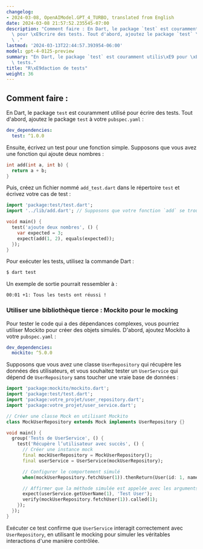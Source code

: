 ```yaml
---
changelog:
- 2024-03-08, OpenAIModel.GPT_4_TURBO, translated from English
date: 2024-03-08 21:57:52.235545-07:00
description: "Comment faire : En Dart, le package `test` est couramment utilis\xE9\
  \ pour \xE9crire des tests. Tout d'abord, ajoutez le package `test` \xE0 votre `pubspec.yaml`\
  \ ."
lastmod: '2024-03-13T22:44:57.393954-06:00'
model: gpt-4-0125-preview
summary: "En Dart, le package `test` est couramment utilis\xE9 pour \xE9crire des\
  \ tests."
title: "R\xE9daction de tests"
weight: 36
---
```


## Comment faire :
En Dart, le package `test` est couramment utilisé pour écrire des tests. Tout d'abord, ajoutez le package `test` à votre `pubspec.yaml` :

```yaml
dev_dependencies:
  test: ^1.0.0
```

Ensuite, écrivez un test pour une fonction simple. Supposons que vous avez une fonction qui ajoute deux nombres :

```dart
int add(int a, int b) {
  return a + b;
}
```

Puis, créez un fichier nommé `add_test.dart` dans le répertoire `test` et écrivez votre cas de test :

```dart
import 'package:test/test.dart';
import '../lib/add.dart'; // Supposons que votre fonction `add` se trouve dans lib/add.dart

void main() {
  test('ajoute deux nombres', () {
    var expected = 3;
    expect(add(1, 2), equals(expected));
  });
}
```

Pour exécuter les tests, utilisez la commande Dart :

```bash
$ dart test
```

Un exemple de sortie pourrait ressembler à :

```
00:01 +1: Tous les tests ont réussi !
```

### Utiliser une bibliothèque tierce : Mockito pour le mocking
Pour tester le code qui a des dépendances complexes, vous pourriez utiliser Mockito pour créer des objets simulés. D'abord, ajoutez Mockito à votre `pubspec.yaml` :

```yaml
dev_dependencies:
  mockito: ^5.0.0
```

Supposons que vous avez une classe `UserRepository` qui récupère les données des utilisateurs, et vous souhaitez tester un `UserService` qui dépend de `UserRepository` sans toucher une vraie base de données :

```dart
import 'package:mockito/mockito.dart';
import 'package:test/test.dart';
import 'package:votre_projet/user_repository.dart';
import 'package:votre_projet/user_service.dart';

// Créer une classe Mock en utilisant Mockito
class MockUserRepository extends Mock implements UserRepository {}

void main() {
  group('Tests de UserService', () {
    test('Récupère l’utilisateur avec succès', () {
      // Créer une instance mock
      final mockUserRepository = MockUserRepository();
      final userService = UserService(mockUserRepository);

      // Configurer le comportement simulé
      when(mockUserRepository.fetchUser(1)).thenReturn(User(id: 1, name: 'Test User'));

      // Affirmer que la méthode simulée est appelée avec les arguments attendus
      expect(userService.getUserName(1), 'Test User');
      verify(mockUserRepository.fetchUser(1)).called(1);
    });
  });
}
```

Exécuter ce test confirme que `UserService` interagit correctement avec `UserRepository`, en utilisant le mocking pour simuler les véritables interactions d'une manière contrôlée.
